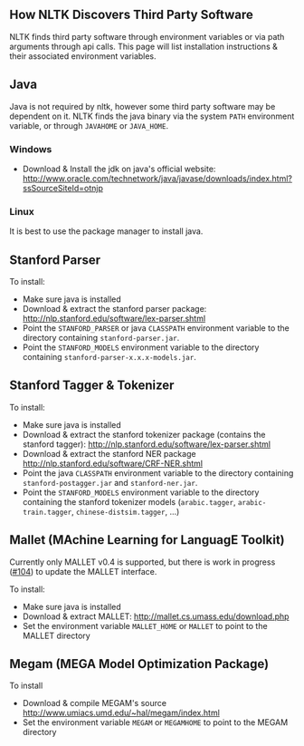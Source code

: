 ## How NLTK Discovers Third Party Software

NLTK finds third party software through environment variables or via path arguments through api calls. This page will list installation instructions & their associated environment variables.

## Java
Java is not required by nltk, however some third party software may be dependent on it. NLTK finds the java binary via the system `PATH` environment variable, or through `JAVAHOME` or `JAVA_HOME`.

### Windows
* Download & Install the jdk on java's official website: http://www.oracle.com/technetwork/java/javase/downloads/index.html?ssSourceSiteId=otnjp

### Linux
It is best to use the package manager to install java.

## Stanford Parser

To install:
* Make sure java is installed
* Download & extract the stanford parser package: http://nlp.stanford.edu/software/lex-parser.shtml
* Point the `STANFORD_PARSER` or java `CLASSPATH` environment variable to the directory containing `stanford-parser.jar`.
* Point the `STANFORD_MODELS` environment variable to the directory containing `stanford-parser-x.x.x-models.jar`.

## Stanford Tagger & Tokenizer

To install:
* Make sure java is installed
* Download & extract the stanford tokenizer package (contains the stanford tagger): http://nlp.stanford.edu/software/lex-parser.shtml
* Download & extract the stanford NER package http://nlp.stanford.edu/software/CRF-NER.shtml
* Point the java `CLASSPATH` environment variable to the directory containing `stanford-postagger.jar` and `stanford-ner.jar`.
* Point the `STANFORD_MODELS` environment variable to the directory containing the stanford tokenizer models (`arabic.tagger`, `arabic-train.tagger`, `chinese-distsim.tagger`, ...)

## Mallet (MAchine Learning for LanguagE Toolkit)
Currently only MALLET v0.4 is supported, but there is work in progress ([#104](https://github.com/nltk/nltk/issues/104)) to update the MALLET interface.

To install:
* Make sure java is installed
* Download & extract MALLET: http://mallet.cs.umass.edu/download.php
* Set the environment variable `MALLET_HOME` or `MALLET` to point to the MALLET directory

## Megam (MEGA Model Optimization Package)

To install
* Download & compile MEGAM's source http://www.umiacs.umd.edu/~hal/megam/index.html
* Set the environment variable `MEGAM` or `MEGAMHOME` to point to the MEGAM directory

